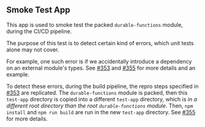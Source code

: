 ## Smoke Test App

This app is used to smoke test the packed `durable-functions` module, during the CI/CD pipeline.

The purpose of this test is to detect certain kind of errors, which unit tests alone may not cover.

For example, one such error is if we accidentally introduce a dependency on an external module's types. See [#353](https://github.com/Azure/azure-functions-durable-js/issues/353) and [#355](https://github.com/Azure/azure-functions-durable-js/pull/355) for more details and an example.

To detect these errors, during the build pipeline, the repro steps specified in [#353](https://github.com/Azure/azure-functions-durable-js/issues/353) are replicated. The `durable-functions` module is packed, then this `test-app` directory is copied into a different `test-app` directory, which is _in a different root directory than the root `durable-functions` module_. Then, `npm install` and `npm run build` are run in the new `test-app` directory. See [#355](https://github.com/Azure/azure-functions-durable-js/pull/355) for more details.
